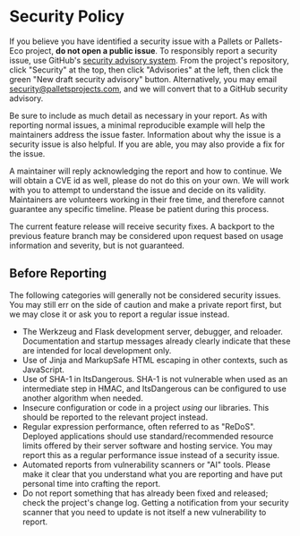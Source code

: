 # Security Policy

If you believe you have identified a security issue with a Pallets or
Pallets-Eco project, **do not open a public issue**. To responsibly report a
security issue, use GitHub's [security advisory system][gh-docs]. From the
project's repository, click "Security" at the top, then click "Advisories" at
the left, then click the green "New draft security advisory" button.
Alternatively, you may email [security@palletsprojects.com](mailto:security@palletsprojects.com),
and we will convert that to a GitHub security advisory.

Be sure to include as much detail as necessary in your report. As with reporting
normal issues, a minimal reproducible example will help the maintainers address
the issue faster. Information about why the issue is a security issue is also
helpful. If you are able, you may also provide a fix for the issue.

A maintainer will reply acknowledging the report and how to continue. We will
obtain a CVE id as well, please do not do this on your own. We will work with
you to attempt to understand the issue and decide on its validity. Maintainers
are volunteers working in their free time, and therefore cannot guarantee any
specific timeline. Please be patient during this process.

The current feature release will receive security fixes. A backport to the
previous feature branch may be considered upon request based on usage information
and severity, but is not guaranteed.

[gh-docs]: https://docs.github.com/en/code-security/security-advisories/working-with-repository-security-advisories/creating-a-repository-security-advisory

## Before Reporting

The following categories will generally not be considered security issues. You
may still err on the side of caution and make a private report first, but we
may close it or ask you to report a regular issue instead.

-   The Werkzeug and Flask development server, debugger, and reloader.
    Documentation and startup messages already clearly indicate that these are
    intended for local development only.
-   Use of Jinja and MarkupSafe HTML escaping in other contexts, such as
    JavaScript.
-   Use of SHA-1 in ItsDangerous. SHA-1 is not vulnerable when used as an
    intermediate step in HMAC, and ItsDangerous can be configured to use another
    algorithm when needed.
-   Insecure configuration or code in a project *using* our libraries. This
    should be reported to the relevant project instead.
-   Regular expression performance, often referred to as "ReDoS". Deployed
    applications should use standard/recommended resource limits offered by
    their server software and hosting service. You may report this as a regular
    performance issue instead of a security issue.
-   Automated reports from vulnerability scanners or "AI" tools. Please make it
    clear that you understand what you are reporting and have put personal time
    into crafting the report.
-   Do not report something that has already been fixed and released; check the
    project's change log. Getting a notification from your security scanner that
    you need to update is not itself a new vulnerability to report.
